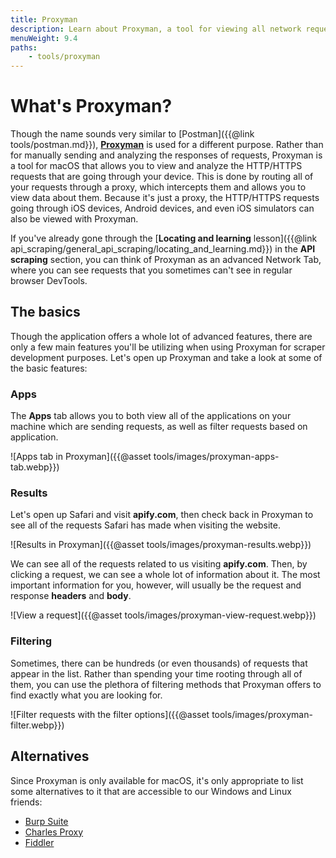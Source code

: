 ```yaml
---
title: Proxyman
description: Learn about Proxyman, a tool for viewing all network requests that are coming through your system. Filter by response type, by a keyword, or by application.
menuWeight: 9.4
paths:
    - tools/proxyman
---
```


# [](#what-is-proxyman) What's Proxyman?

Though the name sounds very similar to [Postman]({{@link tools/postman.md}}), [**Proxyman**](https://proxyman.io/) is used for a different purpose. Rather than for manually sending and analyzing the responses of requests, Proxyman is a tool for macOS that allows you to view and analyze the HTTP/HTTPS requests that are going through your device. This is done by routing all of your requests through a proxy, which intercepts them and allows you to view data about them. Because it's just a proxy, the HTTP/HTTPS requests going through iOS devices, Android devices, and even iOS simulators can also be viewed with Proxyman.

If you've already gone through the [**Locating and learning** lesson]({{@link api_scraping/general_api_scraping/locating_and_learning.md}}) in the **API scraping** section, you can think of Proxyman as an advanced Network Tab, where you can see requests that you sometimes can't see in regular browser DevTools.

## [](#the-basics) The basics

Though the application offers a whole lot of advanced features, there are only a few main features you'll be utilizing when using Proxyman for scraper development purposes. Let's open up Proxyman and take a look at some of the basic features:

### Apps

The **Apps** tab allows you to both view all of the applications on your machine which are sending requests, as well as filter requests based on application.

![Apps tab in Proxyman]({{@asset tools/images/proxyman-apps-tab.webp}})

### Results

Let's open up Safari and visit **apify.com**, then check back in Proxyman to see all of the requests Safari has made when visiting the website.

![Results in Proxyman]({{@asset tools/images/proxyman-results.webp}})

We can see all of the requests related to us visiting **apify.com**. Then, by clicking a request, we can see a whole lot of information about it. The most important information for you, however, will usually be the request and response **headers** and **body**.

![View a request]({{@asset tools/images/proxyman-view-request.webp}})

### Filtering

Sometimes, there can be hundreds (or even thousands) of requests that appear in the list. Rather than spending your time rooting through all of them, you can use the plethora of filtering methods that Proxyman offers to find exactly what you are looking for.

![Filter requests with the filter options]({{@asset tools/images/proxyman-filter.webp}})

## [](#alternatives) Alternatives

Since Proxyman is only available for macOS, it's only appropriate to list some alternatives to it that are accessible to our Windows and Linux friends:

- [Burp Suite](https://portswigger.net/burp)
- [Charles Proxy](https://www.charlesproxy.com/documentation/installation/)
- [Fiddler](https://www.telerik.com/fiddler)
